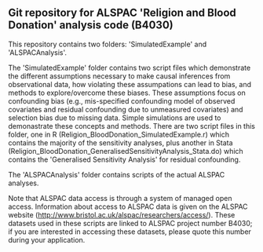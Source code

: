 ## Git repository for ALSPAC 'Religion and Blood Donation' analysis code (B4030)

This repository contains two folders: 'SimulatedExample' and 'ALSPACAnalysis'. 

The 'SimulatedExample' folder contains two script files which demonstrate the different assumptions necessary
to make causal inferences from observational data, how violating these assumpations can lead to bias, and methods
to explore/overcome these biases. These assumptions focus on confounding bias (e.g., mis-specified confounding
model of observed covariates and residual confounding due to unmeasured covariates) and selection bias due to 
missing data. Simple simulations are used to demonastrate these concepts and methods. There are two script files
in this folder, one in R (Religion_BloodDonation_SimulatedExample.r) which contains the majority of the sensitivity
analyses, plus another in Stata (Religion_BloodDonation_GeneralisedSensitivityAnalysis_Stata.do) which contains the
'Generalised Sensitivity Analysis' for residual confounding. 

The 'ALSPACAnalysis' folder contains scripts of the actual ALSPAC analyses.

Note that ALSPAC data access is through a system of managed open access. Information
about access to ALSPAC data is given on the ALSPAC website 
(http://www.bristol.ac.uk/alspac/researchers/access/). These datasets used in these
scripts are linked to ALSPAC project number B4030; if you are interested in accessing
these datasets, please quote this number during your application.
